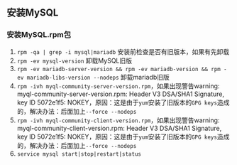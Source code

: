 ## 安装MySQL
### 安装MySQL.rpm包
1. ``rpm -qa | grep -i mysql|mariadb`` 安装前检查是否有旧版本，如果有先卸载
2. ``rpm -ev mysql-version`` 卸载MySQL旧版
2. ``rpm -ev mariadb-server-version && rpm -ev mariadb-version && rpm -ev mariadb-libs-version --nodeps`` 卸载mariadb旧版
3. ``rpm -ivh myql-community-server-version.rpm``，如果出现警告warning: myql-community-server-version.rpm: Header V3 DSA/SHA1 Signature, key ID 5072e1f5: NOKEY，原因：这是由于``yum``安装了旧版本的``GPG keys``造成的，解决办法：后面加上``--force --nodeps``
4. ``rpm -ivh myql-community-client-version.rpm``，如果出现警告warning: myql-community-client-version.rpm: Header V3 DSA/SHA1 Signature, key ID 5072e1f5: NOKEY，原因：这是由于``yum``安装了旧版本的``GPG keys``造成的，解决办法：后面加上``--force --nodeps``
5. ``service mysql start|stop|restart|status``
